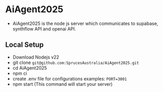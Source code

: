 # AiAgent2025 
- AiAgent2025 is the node js server which communicates to supabase, synthflow API and openai API.

## Local Setup
- Download Nodejs v22
- git clone `git@github.com:SprucesAustralia/AiAgent2025.git`
- cd AiAgent2025
- npm ci
- create .env file for configurations examples: `PORT=3001`
- npm start (This command will start your server)
